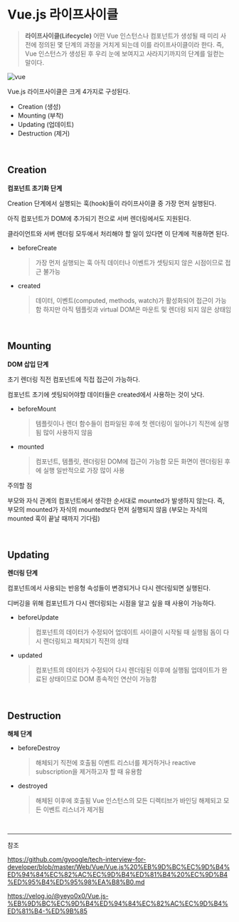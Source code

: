 # Vue.js 라이프사이클

> **라이프사이클(Lifecycle)**
> 어떤 Vue 인스턴스나 컴포넌트가 생성될 때 미리 사전에 정의된 몇 단계의 과정을 거치게 되는데 이를 라이프사이클이라 한다.
> 즉, Vue 인스턴스가 생성된 후 우리 눈에 보여지고 사라지기까지의 단계를 일컫는 말이다.


![vue](https://user-images.githubusercontent.com/38287375/191433425-00ee00b2-88da-49e9-b97d-1e6b686f1fde.png)

Vue.js 라이프사이클은 크게 4가지로 구성된다.

- Creation (생성)
- Mounting (부착)
- Updating (업데이트)
- Destruction (제거)

<br />

## Creation

**컴포넌트 초기화 단계**

Creation 단계에서 실행되는 훅(hook)들이 라이프사이클 중 가장 먼저 실행된다.

아직 컴포넌트가 DOM에 추가되기 전으로 서버 렌더링에서도 지원된다.

클라이언트와 서버 렌더링 모두에서 처리해야 할 일이 있다면 이 단계에 적용하면 된다.

- beforeCreate
  > 가장 먼저 실행되는 훅
  > 아직 데이터나 이벤트가 셋팅되지 않은 시점이므로 접근 불가능
- created
  > 데이터, 이벤트(computed, methods, watch)가 활성화되어 접근이 가능함
  > 하지만 아직 템플릿과 virtual DOM은 마운트 및 렌더링 되지 않은 상태임

<br />

## Mounting

**DOM 삽입 단계**

초기 렌더링 직전 컴포넌트에 직접 접근이 가능하다.

컴포넌트 초기에 셋팅되어야할 데이터들은 created에서 사용하는 것이 낫다.

- beforeMount
   > 템플릿이나 렌더 함수들이 컴파일된 후에 첫 렌더링이 일어나기 직전에 실행됨
   > 많이 사용하지 않음
- mounted
   > 컴포넌트, 템플릿, 렌더링된 DOM에 접근이 가능함
   > 모든 화면이 렌더링된 후에 실행
   > 일반적으로 가장 많이 사용

주의할 점

부모와 자식 관계의 컴포넌트에서 생각한 순서대로 mounted가 발생하지 않는다. 즉, 부모의 mounted가 자식의 mounted보다 먼저 실행되지 않음 (부모는 자식의 mounted 훅이 끝날 때까지 기다림)

<br />

## Updating

**렌더링 단계**

컴포넌트에서 사용되는 반응형 속성들이 변경되거나 다시 렌더링되면 실행된다.

디버깅을 위해 컴포넌트가 다시 렌더링되는 시점을 알고 싶을 때 사용이 가능하다.

- beforeUpdate
   > 컴포넌트의 데이터가 수정되어 업데이트 사이클이 시작될 때 실행됨
   > 돔이 다시 렌더링되고 패치되기 직전의 상태
- updated
   > 컴포넌트의 데이터가 수정되어 다시 렌더링된 이후에 실행됨
   > 업데이트가 완료된 상태이므로 DOM 종속적인 연산이 가능함

<br />

## Destruction

**해체 단계**

- beforeDestroy
   > 해체되기 직전에 호출됨
   > 이벤트 리스너를 제거하거나 reactive subscription을 제거하고자 할 때 유용함
- destroyed
   > 해체된 이후에 호출됨
   > Vue 인스턴스의 모든 디렉티브가 바인딩 해제되고 모든 이벤트 리스너가 제거됨

<br />

---

참조

https://github.com/gyoogle/tech-interview-for-developer/blob/master/Web/Vue/Vue.js%20%EB%9D%BC%EC%9D%B4%ED%94%84%EC%82%AC%EC%9D%B4%ED%81%B4%20%EC%9D%B4%ED%95%B4%ED%95%98%EA%B8%B0.md

https://velog.io/@yeyo0x0/Vue.js-%EB%9D%BC%EC%9D%B4%ED%94%84%EC%82%AC%EC%9D%B4%ED%81%B4-%ED%9B%85

